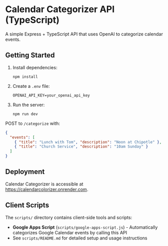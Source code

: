 # Calendar Categorizer API (TypeScript)

A simple Express + TypeScript API that uses OpenAI to categorize calendar events.

## Getting Started

1. Install dependencies:

   ```
   npm install
   ```

2. Create a `.env` file:

   ```
   OPENAI_API_KEY=your_openai_api_key
   ```

3. Run the server:
   ```
   npm run dev
   ```

POST to `/categorize` with:

```json
{
  "events": [
    { "title": "Lunch with Tom", "description": "Noon at Chipotle" },
    { "title": "Church Service", "description": "10am Sunday" }
  ]
}
```

## Deployment
Calendar Categorizer is accessible at https://calendarcolorizer.onrender.com.

## Client Scripts

The `scripts/` directory contains client-side tools and scripts:

- **Google Apps Script** (`scripts/google-apps-script.js`) - Automatically categorizes Google Calendar events by calling this API
- See `scripts/README.md` for detailed setup and usage instructions
